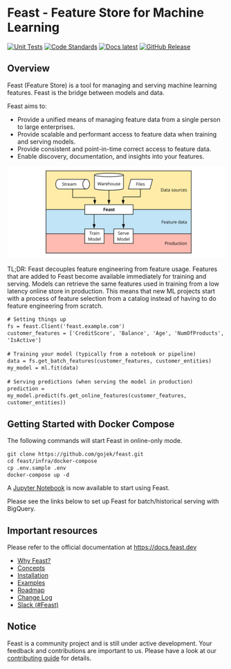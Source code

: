 # Feast - Feature Store for Machine Learning

[![Unit Tests](https://github.com/gojek/feast/workflows/unit%20tests/badge.svg?branch=master)](https://github.com/gojek/feast/actions?query=workflow%3A%22unit+tests%22+branch%3Amaster)
[![Code Standards](https://github.com/gojek/feast/workflows/code%20standards/badge.svg?branch=master)](https://github.com/gojek/feast/actions?query=workflow%3A%22code+standards%22+branch%3Amaster)
[![Docs latest](https://img.shields.io/badge/Docs-latest-blue.svg)](https://docs.feast.dev/)
[![GitHub Release](https://img.shields.io/github/release/gojek/feast.svg?style=flat)](https://github.com/gojek/feast/releases)

## Overview

Feast (Feature Store) is a tool for managing and serving machine learning features. Feast is the bridge between models and data.

Feast aims to:
* Provide a unified means of managing feature data from a single person to large enterprises.
* Provide scalable and performant access to feature data when training and serving models.
* Provide consistent and point-in-time correct access to feature data.
* Enable discovery, documentation, and insights into your features.

![](docs/.gitbook/assets/feast-docs-overview-diagram-2.svg)

TL;DR: Feast decouples feature engineering from feature usage. Features that are added to Feast become available immediately for training and serving. Models can retrieve the same features used in training from a low latency online store in production.
This means that new ML projects start with a process of feature selection from a catalog instead of having to do feature engineering from scratch.

```
# Setting things up
fs = feast.Client('feast.example.com')
customer_features = ['CreditScore', 'Balance', 'Age', 'NumOfProducts', 'IsActive']

# Training your model (typically from a notebook or pipeline)
data = fs.get_batch_features(customer_features, customer_entities)
my_model = ml.fit(data)

# Serving predictions (when serving the model in production)
prediction = my_model.predict(fs.get_online_features(customer_features, customer_entities))
```

## Getting Started with Docker Compose
The following commands will start Feast in online-only mode. 
```
git clone https://github.com/gojek/feast.git
cd feast/infra/docker-compose
cp .env.sample .env
docker-compose up -d
```

A [Jupyter Notebook](http://localhost:8888/tree/feast/examples) is now available to start using Feast.

Please see the links below to set up Feast for batch/historical serving with BigQuery.

## Important resources

Please refer to the official documentation at <https://docs.feast.dev>

 * [Why Feast?](https://docs.feast.dev/why-feast)
 * [Concepts](https://docs.feast.dev/concepts)
 * [Installation](https://docs.feast.dev/installation/overview)
 * [Examples](https://github.com/gojek/feast/blob/master/examples/)
 * [Roadmap](https://docs.feast.dev/roadmap)
 * [Change Log](https://github.com/gojek/feast/blob/master/CHANGELOG.md)
 * [Slack (#Feast)](https://join.slack.com/t/kubeflow/shared_invite/zt-cpr020z4-PfcAue_2nw67~iIDy7maAQ)

## Notice

Feast is a community project and is still under active development. Your feedback and contributions are important to us. Please have a look at our [contributing guide](docs/contributing/contributing.md) for details.
